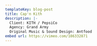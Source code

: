 ```yaml
---
templateKey: blog-post
title: Cap'n Kith
description: |-
  Client: KITH / PepsiCo
  Agency: Grand Army
  Original Music & Sound Design: Antfood
embed url: https://vimeo.com/186332871
---
```

